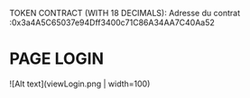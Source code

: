 TOKEN CONTRACT (WITH 18 DECIMALS):
Adresse du contrat :0x3a4A5C65037e94Dff3400c71C86A34AA7C40Aa52

# PAGE LOGIN
![Alt text](viewLogin.png | width=100)